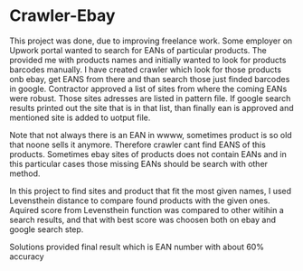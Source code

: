 # Crawler-Ebay

This project was done, due to improving freelance work. Some employer on Upwork portal wanted to search for EANs of particular products. 
The provided me with products names and initially wanted to look for products barcodes manually. I have created crawler which look for 
those products onb ebay, get EANS from there and than search those just finded barcodes in google.
Contractor approved a list of sites from where the coming EANs were robust. Those sites adresses are listed in pattern file.
If google search results printed out the site that is in that list, than finally ean is approved and mentioned site is added to uotput
file.

Note that not always there is an EAN in wwww, sometimes product is so old that noone sells it anymore. Therefore crawler cant find 
EANS of this products. Sometimes ebay sites of products does not contain EANs and in this particular cases those missing EANs should
be search with other method.

In this project to find sites and product that fit the most given names, I used Levensthein distance to compare found products with the 
given ones. Aquired score from Levensthein function was compared to other witihin a search results, and that with best score was choosen
both on ebay and google search step.

Solutions provided final result which is EAN number with about 60% accuracy


